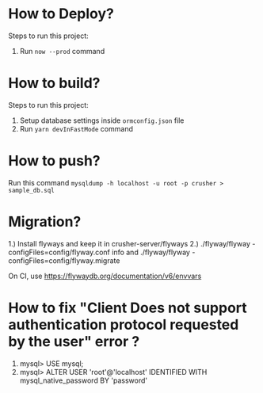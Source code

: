 # How to Deploy?

Steps to run this project:

1. Run `now --prod` command

# How to build?

Steps to run this project:

1. Setup database settings inside `ormconfig.json` file
2. Run `yarn devInFastMode` command

# How to push?

Run this command
`mysqldump -h localhost -u root -p crusher > sample_db.sql`

# Migration?

1.) Install flyways and keep it in crusher-server/flyways
2.) ./flyway/flyway -configFiles=config/flyway.conf info and ./flyway/flyway -configFiles=config/flyway.migrate

On CI, use https://flywaydb.org/documentation/v6/envvars

# How to fix "Client Does not support authentication protocol requested by the user" error ?

1. mysql> USE mysql;
2. mysql> ALTER USER 'root'@'localhost' IDENTIFIED WITH mysql_native_password BY 'password'
